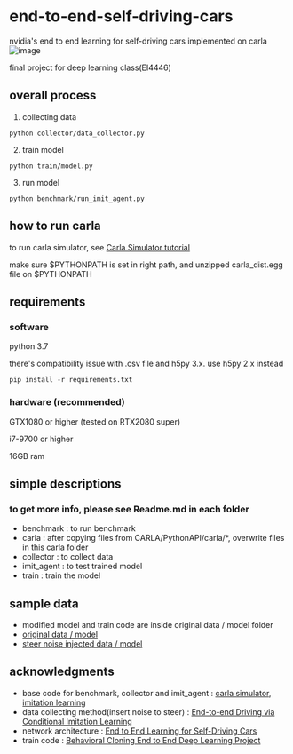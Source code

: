 # end-to-end-self-driving-cars
nvidia's end to end learning for self-driving cars implemented on carla
![image](https://github.com/phoi5675/end-to-end-self-driving-cars/blob/master/image/preview.gif)

final project for deep learning class(EI4446)

## overall process
1. collecting data
```
python collector/data_collector.py
```
2. train model
```
python train/model.py
```
3. run model
```
python benchmark/run_imit_agent.py
```


## how to run carla
to run carla simulator, see [Carla Simulator tutorial](https://carla.readthedocs.io/en/0.9.11/start_quickstart/)

make sure $PYTHONPATH is set in right path, and unzipped carla_dist.egg file on $PYTHONPATH

## requirements
### software
python 3.7

there's compatibility issue with .csv file and h5py 3.x. use h5py 2.x instead
```
pip install -r requirements.txt
```
### hardware (recommended)
GTX1080 or higher (tested on RTX2080 super)

i7-9700 or higher

16GB ram

## simple descriptions
### to get more info, please see Readme.md in each folder
- benchmark : to run benchmark 
- carla : after copying files from CARLA/PythonAPI/carla/*, overwrite files in this carla folder
- collector : to collect data
- imit_agent : to test trained model
- train : train the model

## sample data
- modified model and train code are inside original data / model folder
- [original data / model](https://drive.google.com/open?id=1HUc-qh8GhgP5oksl1-9sPUmJiVRhdtg4)
- [steer noise injected data / model](https://drive.google.com/open?id=1FOzG1RVdTvcwa3yuZUEhOXOnEJr3jgoc)

## acknowledgments
- base code for benchmark, collector and imit_agent : [carla simulator](https://github.com/carla-simulator/carla), [imitation learning](https://github.com/phoi5675/carlaIL)
- data collecting method(insert noise to steer) : [End-to-end Driving via Conditional Imitation Learning](https://arxiv.org/abs/1710.02410)
- network architecture : [End to End Learning for Self-Driving Cars](https://arxiv.org/abs/1604.07316)
- train code : [Behavioral Cloning End to End Deep Learning Project](https://github.com/abhileshborode/Behavorial-Clonng-Self-driving-cars)
